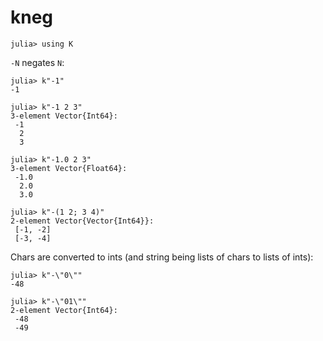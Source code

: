 # kneg

    julia> using K

`-N` negates `N`:

    julia> k"-1"
    -1
    
    julia> k"-1 2 3"
    3-element Vector{Int64}:
     -1
      2
      3
    
    julia> k"-1.0 2 3"
    3-element Vector{Float64}:
     -1.0
      2.0
      3.0
    
    julia> k"-(1 2; 3 4)"
    2-element Vector{Vector{Int64}}:
     [-1, -2]
     [-3, -4]

Chars are converted to ints (and string being lists of chars to lists of ints):

    julia> k"-\"0\""
    -48
    
    julia> k"-\"01\""
    2-element Vector{Int64}:
     -48
     -49
